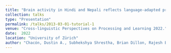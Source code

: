 ```yaml
---
title: "Brain activity in Hindi and Nepali reflects language-adapted processing strategies."
collection: talks
type: "Presentation"
permalink: /talks/2013-03-01-tutorial-1
venue: "Cross-linguistic Perspectives on Processing and Learning 2022."
date:  2022
location: "University of Zürich"
author: "Chacón, Dustin A., Subhekshya Shrestha, Brian Dillon, Rajesh Bhatt, Diogo Almeida, Alec Marantz."
---
```


